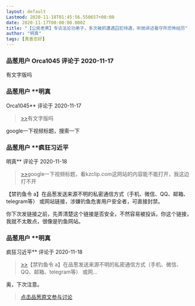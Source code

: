 ```yaml
---
layout: default
Lastmod: 2020-11-18T01:45:56.550657+00:00
date: 2020-11-17T00:00:00.000Z
title: "【公民老黑】专访法论功弟子，多次被抓遭遇囚犯待遇，听她讲述看守所恐怖经历"
author: "明真"
tags: [真善忍好]
---
```




            
### 品葱用户 **Orca1045** 评论于 2020-11-17
        
有文字版吗
        


            
### 品葱用户 **明真 
Orca1045** 评论于 2020-11-17
        
> [\>>]( "/video/item_id-32118#")有文字版吗

  
google一下视频标题，搜索一下
        


            
### 品葱用户 **疯狂习近平 
明真** 评论于 2020-11-18
        
> [\>>]( "/video/item_id-32119#")google一下视频标题，看kzclip.com这网站的内容能不能打开，我这边打不开

  
  
【禁钓鱼令 a】在品葱发送来源不明的私密通信方式（手机、微信、QQ、邮箱、telegram等） 或网站链接，涉嫌钓鱼危害用户安全者，可直接封禁。  
  
你下次发链接之前，先弄清楚这个链接是否安全，不然容易被投诉。你这个链接，我就不太敢点，很像是钓鱼网站。
        


            
### 品葱用户 **明真 
疯狂习近平** 评论于 2020-11-18
        
> [\>>]( "/video/item_id-32138#")【禁钓鱼令 a】在品葱发送来源不明的私密通信方式（手机、微信、QQ、邮箱、telegram等） 或网...

  
  
奥，下次注意。
        






> [点击品葱原文参与讨论](https://pincong.rocks/video/3453)

